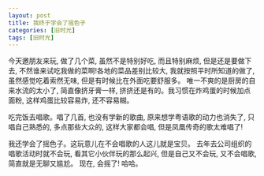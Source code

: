 ```yaml
---
layout: post
title: 我终于学会了摇色子
categories: [旧时光]
tags: [旧时光]
---
```


今天邀朋友来玩, 做了几个菜, 虽然不是特别好吃, 而且特别麻烦, 但是还是要做下去, 不然谁来试吃我做的菜啊!各地的菜品差别比较大, 我就按照平时所知道的做了, 虽然感觉吃着索然无味, 但是有时候比在外面吃要舒服多。 唯一不爽的是厨房的自来水流的太小了, 简直像挤牙膏一样, 挤挤还是有的。我习惯在炸鸡蛋的时候加点面粉, 这样鸡蛋比较容易炸, 还不容易糊。

吃完饭去唱歌。唱了几首, 也没有学新的歌曲, 原来想学粤语歌的动力也消失了, 只唱自己熟悉的, 多点那些大众的, 这样大家都会唱, 但是凤凰传奇的歌太难唱了!

我还学会了摇色子。这玩意儿在不会唱歌的人这儿就是宝贝。 去年去公司组织的唱歌活动时就不会玩, 看其它小伙伴玩的那么起兴, 但是自己又不会玩, 又不会唱歌, 简直就是无聊又尴尬。 现在, 会摇了! 哈哈。
